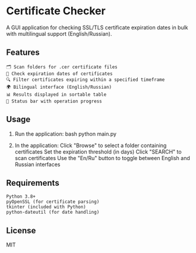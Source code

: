 # Certificate Checker  

A GUI application for checking SSL/TLS certificate expiration dates in bulk with multilingual support (English/Russian). 

## Features  
    🗂️ Scan folders for .cer certificate files
    📅 Check expiration dates of certificates
    🔍 Filter certificates expiring within a specified timeframe
    🌍 Bilingual interface (English/Russian)
    📊 Results displayed in sortable table
    🚦 Status bar with operation progress  

## Usage  
1. Run the application:
    bash
    python main.py

2. In the application:
    Click "Browse" to select a folder containing certificates
    Set the expiration threshold (in days)
    Click "SEARCH" to scan certificates
    Use the "En/Ru" button to toggle between English and Russian interfaces

## Requirements  
    Python 3.8+
    pyOpenSSL (for certificate parsing)
    tkinter (included with Python)
    python-dateutil (for date handling)

## License  
MIT  